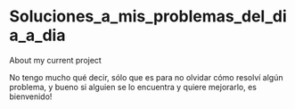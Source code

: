 # Soluciones_a_mis_problemas_del_dia_a_dia
About my current project

No tengo mucho qué decir, sólo que es para no olvidar cómo resolví algún problema,
y bueno si alguien se lo encuentra y quiere mejorarlo, es bienvenido!
